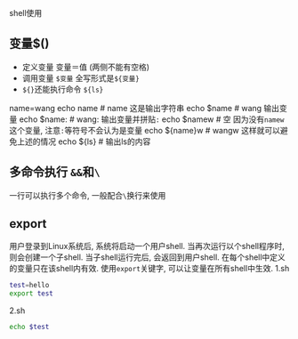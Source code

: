 
shell使用
<!--more-->
## 变量$()
- 定义变量
变量＝值 (两侧不能有空格)
- 调用变量
`$变量` 全写形式是`${变量}`
- `${}`还能执行命令
`${ls}`

name=wang
echo name # name 这是输出字符串
echo $name # wang 输出变量
echo $name: # wang: 输出变量并拼贴`:`
echo $namew # 空 因为没有`namew`这个变量, 注意`:`等符号不会认为是变量
echo ${name}w # wangw 这样就可以避免上述的情况
echo ${ls} # 输出ls的内容


## 多命令执行 `&&`和`\`
一行可以执行多个命令, 一般配合`\`换行来使用


## export
用户登录到Linux系统后, 系统将启动一个用户shell. 当再次运行以个shell程序时, 则会创建一个子shell. 当子shell运行完后, 会返回到用户shell.
在每个shell中定义的变量只在该shell内有效.
使用`export`关键字, 可以让变量在所有shell中生效.
1.sh
```sh
test=hello
export test
```
2.sh
```sh
echo $test
```